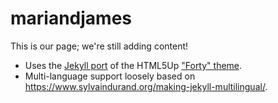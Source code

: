 # mariandjames

This is our page; we're still adding content!

* Uses the [Jekyll port](https://github.com/andrewbanchich/forty-jekyll-theme) of the HTML5Up ["Forty" theme](https://html5up.net/forty).
* Multi-language support loosely based on https://www.sylvaindurand.org/making-jekyll-multilingual/.